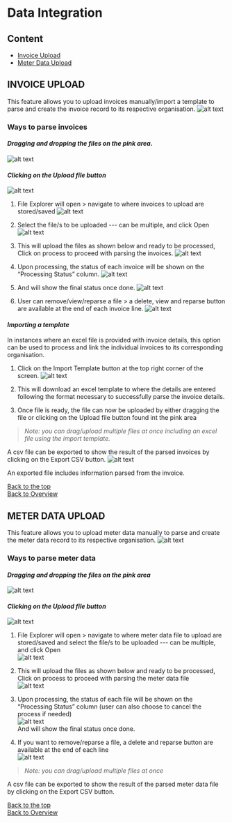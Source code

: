 # Data Integration

## Content

+ [Invoice Upload](#invoice-upload)
+ [Meter Data Upload](#meter-data-upload)

## INVOICE UPLOAD
This feature allows you to upload invoices manually/import a template to parse and create the invoice record to its respective organisation.
![alt text](<Resources/Invoice Upload/InvoiceUpload1.png>)
### Ways to parse invoices
#### *Dragging and dropping the files on the pink area.*
![alt text](<Resources/Invoice Upload/InvoiceUpload2.png>)

#### *Clicking on the Upload file button*
![alt text](<Resources/Invoice Upload/InvoiceUpload3.png>)

   1. File Explorer will open > navigate to where invoices to upload are stored/saved
    ![alt text](<Resources/Invoice Upload/InvoiceUpload4.png>)

   2. Select the file/s to be uploaded --- can be multiple, and click Open
   ![alt text](<Resources/Invoice Upload/InvoiceUpload5.png>)
   
   3. This will upload the files as shown below and ready to be processed, Click on process to proceed with parsing the invoices.
   ![alt text](<Resources/Invoice Upload/InvoiceUpload6.png>)

   4. Upon processing, the status of each invoice will be shown on the “Processing Status” column.
   ![alt text](<Resources/Invoice Upload/InvoiceUpload7.png>)

   5. And will show the final status once done.
   ![alt text](<Resources/Invoice Upload/InvoiceUpload8.png>)

   6. User can remove/view/reparse a file > a delete, view and reparse button are available at the end of each invoice line.
   ![alt text](<Resources/Invoice Upload/InvoiceUpload9.png>)

#### *Importing a template*
In instances where an excel file is provided with invoice details, this option can be used to process and link the individual invoices to its corresponding organisation.

   1. Click on the Import Template button at the top right corner of the screen.
   ![alt text](<Resources/Invoice Upload/InvoiceUpload10.png>)

   2. This will download an excel template to where the details are entered following the format necessary to successfully parse the invoice details.
   
   3. Once file is ready, the file can now be uploaded by either dragging the file or clicking on the Upload file button found int the pink area   
   
>*Note: you can drag/upload multiple files at once including an excel file using the import template.*    

A csv file can be exported to show the result of the parsed invoices by clicking on the Export CSV button.
![alt text](<Resources/Invoice Upload/InvoiceUpload11.png>)

An exported file includes information parsed from the invoice.

[Back to the top](#content)  
[Back to Overview](README.md)


## METER DATA UPLOAD
This feature allows you to upload meter data manually to parse and create the meter data record to its respective organisation.
![alt text](<Resources/Meter Data Upload/MeterDataUpload1.png>)
### Ways to parse meter data

#### *Dragging and dropping the files on the pink area*
![alt text](<Resources/Meter Data Upload/MeterDataUpload2.png>)

#### *Clicking on the Upload file button*
![alt text](<Resources/Invoice Upload/InvoiceUpload3.png>)

   1. File Explorer will open > navigate to where meter data file to upload are stored/saved and select the file/s to be uploaded --- can be multiple, and click Open  
   ![alt text](<Resources/Meter Data Upload/MeterDataUpload3.png>)

   2. This will upload the files as shown below and ready to be processed, Click on process to proceed with parsing the meter data file  
   ![alt text](<Resources/Meter Data Upload/MeterDataUpload4.png>)

   3. Upon processing, the status of each file will be shown on the “Processing Status” column (user can also choose to cancel the process if needed)  
   ![alt text](<Resources/Meter Data Upload/MeterDataUpload5.png>)  
   And will show the final status once done.
   
   4. If you want to remove/reparse a file, a delete and reparse button are available at the end of each line  
   ![alt text](<Resources/Meter Data Upload/MeterDataUpload6.png>)  

>*Note: you can drag/upload multiple files at once*   

A csv file can be exported to show the result of the parsed meter data file by clicking on the Export CSV button.

[Back to the top](#content)  
[Back to Overview](README.md)